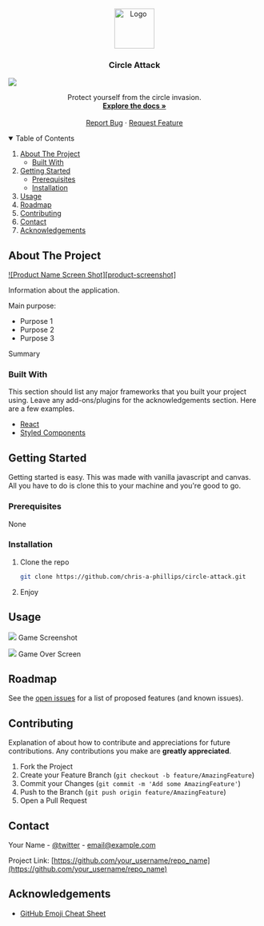 <!-- PROJECT LOGO -->
<br />
<p align="center">
  <a href="{logo_link}">
    <img src="images/logo.png" alt="Logo" width="80" height="80">
  </a>

  <h3 align="center">Circle Attack</h3>

**![](https://lh3.googleusercontent.com/IcWCy4CqIa0bS7WfGn9FYVdQlW3vm18_BfT6i5p0LdgCl7-yRk025EQ7V1l6K_XLRrEb7mv1Lla69zTCeKC18H9wUfcQOBnpE_SfCM6bMux0pL7JvZL4U-pQ_LK0oWoneqF65SydeHA)**

  <p align="center">
    Protect yourself from the circle invasion.
    <br />
    <a href="{link_to_documentation}"><strong>Explore the docs »</strong></a>
    <br />
    <br />
    <a href="{link_to_issues">Report Bug</a>
    ·
    <a href="{link_to_issues}">Request Feature</a>
  </p>
</p>



<!-- TABLE OF CONTENTS -->
<details open="open">
  <summary>Table of Contents</summary>
  <ol>
    <li>
      <a href="#about-the-project">About The Project</a>
      <ul>
        <li><a href="#built-with">Built With</a></li>
      </ul>
    </li>
    <li>
      <a href="#getting-started">Getting Started</a>
      <ul>
        <li><a href="#prerequisites">Prerequisites</a></li>
        <li><a href="#installation">Installation</a></li>
      </ul>
    </li>
    <li><a href="#usage">Usage</a></li>
    <li><a href="#roadmap">Roadmap</a></li>
    <li><a href="#contributing">Contributing</a></li>
    <li><a href="#contact">Contact</a></li>
    <li><a href="#acknowledgements">Acknowledgements</a></li>
  </ol>
</details>



<!-- ABOUT THE PROJECT -->
## About The Project

[![Product Name Screen Shot][product-screenshot]](https://example.com)

Information about the application.

Main purpose:
* Purpose 1
* Purpose 2
* Purpose 3

Summary

### Built With

This section should list any major frameworks that you built your project using. Leave any add-ons/plugins for the acknowledgements section. Here are a few examples.
* [React](https://reactjs.org/)
* [Styled Components](https://styled-components.com/)


<!-- GETTING STARTED -->
## Getting Started

Getting started is easy. This was made with vanilla javascript and canvas. All you have to do is clone this to your machine and you're good to go.

### Prerequisites

None

### Installation

1. Clone the repo
   ```sh
   git clone https://github.com/chris-a-phillips/circle-attack.git
   ```
2. Enjoy

<!-- USAGE EXAMPLES -->
## Usage

**![](https://lh5.googleusercontent.com/wEi_mRZftmQbHt8B44ag48FoaUCPfojy_20kyh4xEx9NWeooaEnJBccbWEbhkgWVPlK6iI1aqa8O5cIudLSa82leXebkZ7bTZWzWwejLwSXFuyMBLkZg6vgOmvTSpJm0v4a9aCPoSX8)**
Game Screenshot


**![](https://lh5.googleusercontent.com/1lHJpEMj2YGY0x0NmlGAYWsE5EAuqODzqI1mxiQNPaJRs8gQrCfSiM1oZe0CcugoisRLTRzyTyyiTgMGhqUtpSZYS50iOjQAcPPcnFadegYWbG5BHykmJn27Njrv5CsAJX4_6aohUwM)**
Game Over Screen

<!-- ROADMAP -->
## Roadmap

See the [open issues](https:{link_to_issues}) for a list of proposed features (and known issues).



<!-- CONTRIBUTING -->
## Contributing

Explanation of about how to contribute and appreciations for future contributions. Any contributions you make are **greatly appreciated**.

1. Fork the Project
2. Create your Feature Branch (`git checkout -b feature/AmazingFeature`)
3. Commit your Changes (`git commit -m 'Add some AmazingFeature'`)
4. Push to the Branch (`git push origin feature/AmazingFeature`)
5. Open a Pull Request


<!-- CONTACT -->
## Contact

Your Name - [@twitter](https://twitter.com/your_username) - email@example.com

Project Link: [https://github.com/your_username/repo_name](https://github.com/your_username/repo_name)



<!-- ACKNOWLEDGEMENTS -->
## Acknowledgements
* [GitHub Emoji Cheat Sheet](https://www.webpagefx.com/tools/emoji-cheat-sheet)
